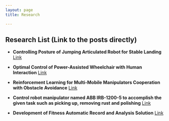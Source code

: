 ```yaml
---
layout: page
title: Research

---
```


## Research List (Link to the posts directly)

- **Controlling Posture of Jumping Articulated Robot for Stable Landing** [Link](https://hotae319.github.io/Controlling-posture-jumping-robot/)

- **Optimal Control of Power-Assisted Wheelchair with Human Interaction** [Link](https://hotae319.github.io/Optimal-control-of-power-assisted-wheelchair-with-human-interaction/)

- **Reinforcement Learning for Multi-Mobile Manipulators Cooperation with Obstacle Avoidance** [Link](https://hotae319.github.io/Reinforcement-Learning-for-Multi-robot-cooperation/)

- **Control robot manipulator named ABB IRB-1200-5 to accomplish the given task such as picking up, removing rust and polishing** [Link](https://hotae319.github.io/Robot-Manipulator-Control-Simulation/)

- **Development of Fitness Automatic Record and Analysis Solution** [Link](https://hotae319.github.io/Development-of-Fitness-Automatic-Record-and-Analysis-Solution/)
